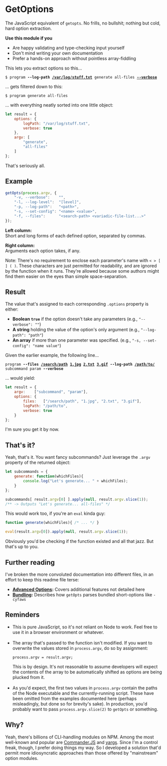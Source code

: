 GetOptions
==========

The JavaScript equivalent of `getopts`. No frills, no bullshit; nothing but cold, hard option extraction.

**Use this module if you**
* Are happy validating and type-checking input yourself
* Don't mind writing your own documentation
* Prefer a hands-on approach without pointless array-fiddling


This lets you extract options so this...

<pre><code>$ program <b>--log-path <ins>/var/log/stuff.txt</ins></b> generate all-files <b><ins>--verbose</ins></b></code></pre>


... gets filtered down to this:

<pre><code>$ program generate all-files</code></pre>


... with everything neatly sorted into one little object:
```js
let result = {
    options: {
        logPath: "/var/log/stuff.txt",
        verbose: true
    },
    argv: [
        "generate",
        "all-files"
    ]
};
```

That's seriously all.


Example
-------

```js
getOpts(process.argv, {
    "-v, --verbose":    "",
    "-l, --log-level":  "[level]",
    "-p, --log-path":   "<path>",
    "-s, --set-config": "<name> <value>",
    "-f, --files":      "<search-path> <variadic-file-list...>"
});
```

**Left column:**  
Short and long forms of each defined option, separated by commas.

**Right column:**  
Arguments each option takes, if any.

Note: There's no requirement to enclose each parameter's name with `< > [ ] ( )`. These characters are just permitted for readability, and are ignored by the function when it runs. They're allowed because some authors might find them easier on the eyes than simple space-separation.


Result
------

The value that's assigned to each corresponding `.options` property is either:  
* **Boolean `true`** if the option doesn't take any parameters (e.g., `"--verbose": ""`)
* **A string** holding the value of the option's only argument (e.g., `"--log-path": "path"`)
* **An array** if more than one parameter was specified. (e.g., `"-s, --set-config": "name value"`)

Given the earlier example, the following line...

<pre><code>program <b>--files <ins>/search/path</ins> <ins>1.jpg</ins> <ins>2.txt</ins> <ins>3.gif</ins></b> <b>--log-path <ins>/path/to/</ins></b> subcommand param <b>--verbose</b></code></pre>

... would yield:
```js
let result = {
    argv:    ["subcommand", "param"],
    options: {
        files:   ["/search/path", "1.jpg", "2.txt", "3.gif"],
        logPath: "/path/to",
        verbose: true
    }
};
```

I'm sure you get it by now.

	

That's it?
----------

Yeah, that's it. You want fancy subcommands? Just leverage the `.argv` property of the returned object:
```js
let subcommands = {
    generate: function(whichFiles){
        console.log("Let's generate... " + whichFiles);
    }
};

subcommands[ result.argv[0] ].apply(null, result.argv.slice(1));
/** -> Outputs "Let's generate... all-files" */
```

This would work too, if you're an `eval` kinda guy:
```js
function generate(whichFiles){ /* ... */ }

eval(result.argv[0]).apply(null, result.argv.slice(1));
```
Obviously you'd be checking if the function existed and all that jazz. But that's up to you.


Further reading
---------------

I've broken the more convoluted documentation into different files, in an effort to keep this readme file terse:

* **[Advanced Options](docs/advanced-settings.md):** Covers additional features not detailed here
* **[Bundling](docs/bundling.md):** Describes how `getOpts` parses bundled short-options like `-cyfaws`



Reminders
---------
* This is pure JavaScript, so it's not reliant on Node to work. Feel free to use it in a browser environment or whatever.<br/><br/>
* The array that's passed to the function isn't modified. If you want to overwrite the values stored in `process.argv`, do so by assignment:
  <pre><code>process.argv = result.argv;</code></pre>
  This is by design. It's not reasonable to assume developers will expect the contents of the array to be automatically shifted as options are being plucked from it.<br/><br/>
* As you'd expect, the first two values in `process.argv` contain the paths of the Node executable and the currently-running script.
  These have been omitted from the examples documented here (perhaps misleadingly, but done so for brevity's sake).
  In production, you'd probably want to pass `process.argv.slice(2)` to `getOpts` or something.




Why?
----

Yeah, there's billions of CLI-handling modules on NPM. Among the most well-known and popular are [Commander.JS](https://github.com/tj/commander.js) and [yargs](https://www.npmjs.com/package/yargs). Since I'm a control freak, though, I prefer doing things my way. So I developed a solution that'd permit more idiosyncratic approaches than those offered by "mainstream" option modules.
